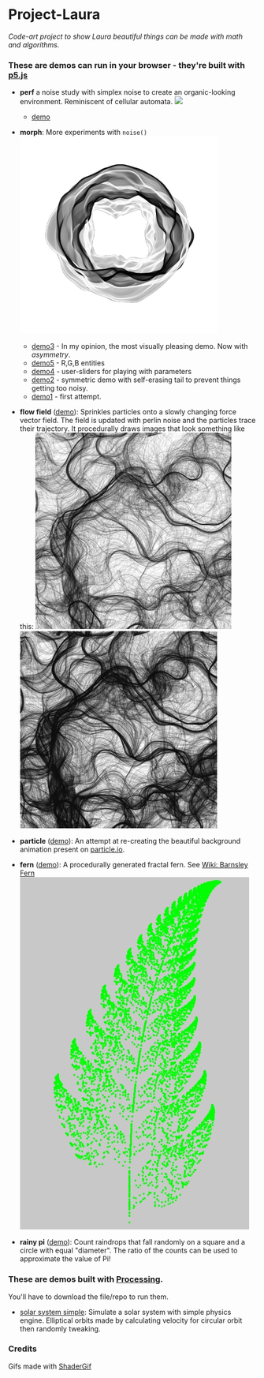 # Project-Laura
*Code-art project to show Laura beautiful things can be made with math and algorithms.*

### These are demos can run in your browser - they're built with [p5.js](https://p5js.org/)

- **perf** a noise study with simplex noise to create an organic-looking environment. Reminiscent of cellular automata.
![](perf_animated/perf-p5/demo.gif)
  - [demo](https://michaelruppe.github.io/Project-Laura/perf_animated/perf-p5/)


- **morph**: More experiments with `noise()`
  ![morph:demo3](morph/screenshot.png)
  - [demo3](https://michaelruppe.github.io/Project-Laura/morph/03/index.html) - In my opinion, the most visually pleasing demo. Now with *asymmetry*.
  - [demo5](https://michaelruppe.github.io/Project-Laura/morph/05/index.html) - R,G,B entities
  - [demo4](https://michaelruppe.github.io/Project-Laura/morph/04/index.html) - user-sliders for playing with parameters
  - [demo2](https://michaelruppe.github.io/Project-Laura/morph/02/index.html) - symmetric demo with self-erasing tail to prevent things getting too noisy.
  - [demo1](https://michaelruppe.github.io/Project-Laura/morph/01/index.html) - first attempt.


- **flow field** ([demo](https://michaelruppe.github.io/Project-Laura/flow_field/index.html)): Sprinkles particles onto a slowly changing force vector field. The field is updated with perlin noise and the particles trace their trajectory. It procedurally draws images that look something like this:
![A flow field after about half a minute](/flow_field/screenshot.jpg)
![A flow field after a few minutes](/flow_field/screenshot2.jpg)

- **particle** ([demo](https://michaelruppe.github.io/Project-Laura/particle/index.html)): An attempt at re-creating the beautiful background animation present on [particle.io](https://particle.io).

- **fern** ([demo](https://michaelruppe.github.io/Project-Laura/fern/index.html)): A procedurally generated fractal fern. See [Wiki: Barnsley Fern](https://en.wikipedia.org/wiki/Barnsley_fern)
![The Barnsley Fern after a few minutes](/fern/Screenshot_1.jpg)

- **rainy pi** ([demo](https://michaelruppe.github.io/Project-Laura/rainy_pi/index.html)): Count raindrops that fall randomly on a square and a circle with equal "diameter". The ratio of the counts can be used to approximate the value of Pi!

### These are demos built with [Processing](https://processing.org/).
You'll have to download the file/repo to run them.
- [solar system simple](solar_system_simple/): Simulate a solar system with simple physics engine. Elliptical orbits made by calculating velocity for circular orbit then randomly tweaking.

### Credits
Gifs made with [ShaderGif](https://shadergif.com/)
